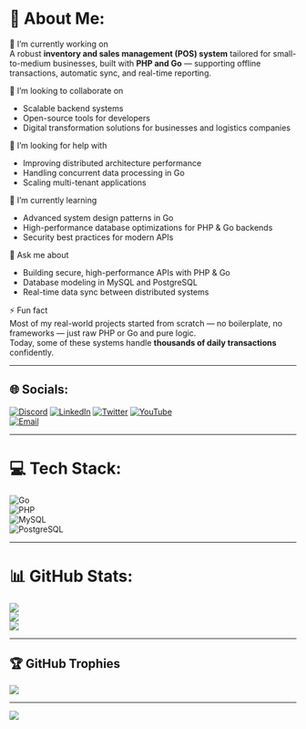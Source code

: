# 💫 About Me:
🔭 I’m currently working on  
A robust **inventory and sales management (POS) system** tailored for small-to-medium businesses, built with **PHP and Go** — supporting offline transactions, automatic sync, and real-time reporting.  

🤝 I’m looking to collaborate on  
- Scalable backend systems  
- Open-source tools for developers  
- Digital transformation solutions for businesses and logistics companies  

🤗 I’m looking for help with  
- Improving distributed architecture performance  
- Handling concurrent data processing in Go  
- Scaling multi-tenant applications  

🌱 I’m currently learning  
- Advanced system design patterns in Go  
- High-performance database optimizations for PHP & Go backends  
- Security best practices for modern APIs  

💬 Ask me about  
- Building secure, high-performance APIs with PHP & Go  
- Database modeling in MySQL and PostgreSQL  
- Real-time data sync between distributed systems  

⚡ Fun fact  
Most of my real-world projects started from scratch — no boilerplate, no frameworks — just raw PHP or Go and pure logic.  
Today, some of these systems handle **thousands of daily transactions** confidently.  

---

## 🌐 Socials:
[![Discord](https://img.shields.io/badge/Discord-%237289DA.svg?logo=discord&logoColor=white)](https://discord.gg/kwedng) 
[![LinkedIn](https://img.shields.io/badge/LinkedIn-%230077B5.svg?logo=linkedin&logoColor=white)](https://linkedin.com/in/kwedbh) 
[![Twitter](https://img.shields.io/badge/Twitter-%231DA1F2.svg?logo=twitter&logoColor=white)](https://x.com/kwedbh) 
[![YouTube](https://img.shields.io/badge/YouTube-%23FF0000.svg?logo=youtube&logoColor=white)](https://youtube.com/@kwedng)  
[![Email](https://img.shields.io/badge/Email-D14836?logo=gmail&logoColor=white)](mailto:kwedng@gmail.com)  

---

# 💻 Tech Stack:
![Go](https://img.shields.io/badge/go-%2300ADD8.svg?style=for-the-badge&logo=go&logoColor=white)  
![PHP](https://img.shields.io/badge/php-%23777BB4.svg?style=for-the-badge&logo=php&logoColor=white)  
![MySQL](https://img.shields.io/badge/mysql-%234479A1.svg?style=for-the-badge&logo=mysql&logoColor=white)  
![PostgreSQL](https://img.shields.io/badge/postgresql-%23316192.svg?style=for-the-badge&logo=postgresql&logoColor=white)  

---

# 📊 GitHub Stats:
![](https://github-readme-stats.vercel.app/api?username=kwedbh&theme=dark&hide_border=false&include_all_commits=false&count_private=false)  
![](https://nirzak-streak-stats.vercel.app/?user=kwedbh&theme=dark&hide_border=false)  
![](https://github-readme-stats.vercel.app/api/top-langs/?username=kwedbh&theme=dark&hide_border=false&include_all_commits=false&count_private=false&layout=compact)  

---

## 🏆 GitHub Trophies
![](https://github-profile-trophy.vercel.app/?username=kwedbh&theme=radical&no-frame=false&no-bg=true&margin-w=4)  

---

[![](https://visitcount.itsvg.in/api?id=kwedbh&icon=0&color=0)](https://visitcount.itsvg.in)

